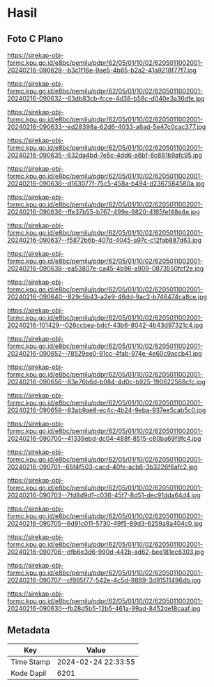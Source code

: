 # Hasil

## Foto C Plano

https://sirekap-obj-formc.kpu.go.id/e8bc/pemilu/pdpr/62/05/01/10/02/6205011002001-20240216-090628--b3c1f16e-9ae5-4b65-b2a2-41a9218f77f7.jpg

https://sirekap-obj-formc.kpu.go.id/e8bc/pemilu/pdpr/62/05/01/10/02/6205011002001-20240216-090632--63db83cb-fcce-4d38-b58c-d040e3a36dfe.jpg

https://sirekap-obj-formc.kpu.go.id/e8bc/pemilu/pdpr/62/05/01/10/02/6205011002001-20240216-090633--ed28398a-62d6-4033-a6ad-5e47c0cac377.jpg

https://sirekap-obj-formc.kpu.go.id/e8bc/pemilu/pdpr/62/05/01/10/02/6205011002001-20240216-090635--632da4bd-7e5c-4dd6-a6bf-6c881b9afc95.jpg

https://sirekap-obj-formc.kpu.go.id/e8bc/pemilu/pdpr/62/05/01/10/02/6205011002001-20240216-090636--d163077f-75c5-458a-b494-d2367584580a.jpg

https://sirekap-obj-formc.kpu.go.id/e8bc/pemilu/pdpr/62/05/01/10/02/6205011002001-20240216-090636--ffe37b55-b767-499e-9820-4165fef48e4e.jpg

https://sirekap-obj-formc.kpu.go.id/e8bc/pemilu/pdpr/62/05/01/10/02/6205011002001-20240216-090637--f5872b6b-407d-4045-a97c-c12fab887d63.jpg

https://sirekap-obj-formc.kpu.go.id/e8bc/pemilu/pdpr/62/05/01/10/02/6205011002001-20240216-090638--ea53807e-ca45-4b96-a909-0873550fcf2e.jpg

https://sirekap-obj-formc.kpu.go.id/e8bc/pemilu/pdpr/62/05/01/10/02/6205011002001-20240216-090640--829c5b43-a2e9-46dd-9ac2-b746474ca8ce.jpg

https://sirekap-obj-formc.kpu.go.id/e8bc/pemilu/pdpr/62/05/01/10/02/6205011002001-20240216-101429--026ccbea-bdcf-43b6-8042-4b43d97321c4.jpg

https://sirekap-obj-formc.kpu.go.id/e8bc/pemilu/pdpr/62/05/01/10/02/6205011002001-20240216-090652--78529ee0-91cc-4fab-974e-4e60c9accb41.jpg

https://sirekap-obj-formc.kpu.go.id/e8bc/pemilu/pdpr/62/05/01/10/02/6205011002001-20240216-090656--83e76b6d-b984-4d0c-b925-190622568cfc.jpg

https://sirekap-obj-formc.kpu.go.id/e8bc/pemilu/pdpr/62/05/01/10/02/6205011002001-20240216-090659--83ab9ae8-ec4c-4b24-9eba-937ee5cab5c0.jpg

https://sirekap-obj-formc.kpu.go.id/e8bc/pemilu/pdpr/62/05/01/10/02/6205011002001-20240216-090700--41339ebd-dc04-488f-8515-c80ba69f9fc4.jpg

https://sirekap-obj-formc.kpu.go.id/e8bc/pemilu/pdpr/62/05/01/10/02/6205011002001-20240216-090701--65f4f503-cacd-40fe-acb8-3b3226f6afc2.jpg

https://sirekap-obj-formc.kpu.go.id/e8bc/pemilu/pdpr/62/05/01/10/02/6205011002001-20240216-090703--7fd8d9d1-c036-45f7-8d51-dec91dda64d4.jpg

https://sirekap-obj-formc.kpu.go.id/e8bc/pemilu/pdpr/62/05/01/10/02/6205011002001-20240216-090705--6d91c011-5730-49f5-89d3-6259a8a404c0.jpg

https://sirekap-obj-formc.kpu.go.id/e8bc/pemilu/pdpr/62/05/01/10/02/6205011002001-20240216-090706--dfb6e3d6-990d-442b-ad62-bee181ec6303.jpg

https://sirekap-obj-formc.kpu.go.id/e8bc/pemilu/pdpr/62/05/01/10/02/6205011002001-20240216-090707--cf985f77-542e-4c5d-9889-3d91511496db.jpg

https://sirekap-obj-formc.kpu.go.id/e8bc/pemilu/pdpr/62/05/01/10/02/6205011002001-20240216-090630--fb28d5b5-12b5-461a-99ad-8452de18caaf.jpg


## Metadata

| Key        | Value               |
| ---------- | ------------------- |
| Time Stamp | 2024-02-24 22:33:55 |
| Kode Dapil | 6201                |



